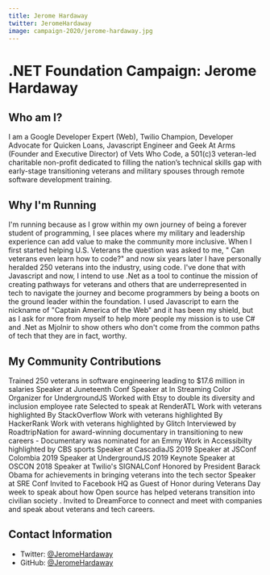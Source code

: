 ```yaml
---
title: Jerome Hardaway
twitter: JeromeHardaway
image: campaign-2020/jerome-hardaway.jpg
---
```


# .NET Foundation Campaign: Jerome Hardaway

## Who am I?

I am a Google Developer Expert (Web), Twilio Champion, Developer Advocate for Quicken Loans, Javascript Engineer and Geek At Arms (Founder and Executive Director) of Vets Who Code, a 501(c)3 veteran-led charitable non-profit dedicated to filling the nation’s technical skills gap with early-stage transitioning veterans and military spouses through remote software development training. 

## Why I'm Running

I'm running because as I grow within my own journey of being a forever student of programming, I see places where my military and leadership experience can add value to make the community more inclusive. When I first started helping U.S. Veterans the question was asked to me, " Can veterans even learn how to code?" and now six years later I have personally heralded 250 veterans into the industry, using code. I've done that with Javascript and now, I intend to use .Net as a tool to continue the mission of creating pathways for veterans and others that are underrepresented in tech to navigate the journey and become programmers by being a boots on the ground leader within the foundation. I used Javascript to earn the nickname of "Captain America of the Web" and it has been my shield, but as I ask for more from myself to help more people my mission is to use C# and .Net as Mjolnir to show others who don't come from the common paths of tech that they are in fact, worthy.

## My Community Contributions

Trained 250 veterans in software engineering leading to $17.6 million in salaries
Speaker at Juneteenth Conf
Speaker at In Streaming Color
Organizer for UndergroundJS 
Worked with Etsy to double its diversity and inclusion employee rate 
Selected to speak at RenderATL 
Work with veterans highlighted By StackOverflow 
Work with veterans highlighted By HackerRank 
Work with veterans highlighted by Glitch 
Interviewed by RoadtripNation for award-winning documentary in transitioning to new 
careers - Documentary was nominated for an Emmy
Work in Accessibilty highlighted by CBS sports 
Speaker at CascadiaJS 2019 
Speaker at JSConf Colombia 2019 
Speaker at UndergroundJS 2019 
Keynote Speaker at OSCON 2018 
Speaker at Twilio's SIGNALConf 
Honored by President Barack Obama for achievements in bringing veterans into the tech sector
Speaker at SRE Conf
Invited to Facebook HQ as Guest of Honor during Veterans Day week to speak about how Open source has helped veterans transition into civilian society .
Invited to DreamForce to connect and meet with companies and speak about veterans and tech careers.

## Contact Information
* Twitter: [@JeromeHardaway](https://twitter.com/JeromeHardaway)
* GitHub: [@JeromeHardaway](https://github.com/jeromehardaway)